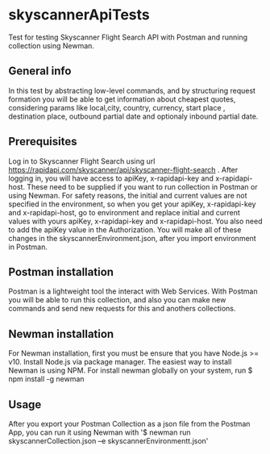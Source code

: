 # skyscannerApiTests
Test for testing Skyscanner Flight Search API with Postman and running collection using Newman.
## General info
In this test by abstracting low-level commands, and by structuring request formation you will be able to get information about cheapest quotes, considering params like local,city, country, currency, start place , destination place, outbound partial date and optionaly inbound partial date.
## Prerequisites
Log in to Skyscanner Flight Search using url https://rapidapi.com/skyscanner/api/skyscanner-flight-search . After logging in, you will have access to apiKey, x-rapidapi-key and x-rapidapi-host. These need to be supplied if you want to run collection in Postman or using Newman. 
For safety reasons, the initial and current values are not specified in the environment, so when you get your apiKey, x-rapidapi-key and x-rapidapi-host, go to environment and replace initial and current values with yours apiKey, x-rapidapi-key and x-rapidapi-host. You also need to add the apiKey value in the Authorization.
You will make all of these changes in the skyscannerEnvironment.json, after you import environment in Postman.
## Postman installation
Postman is a lightweight tool the interact with Web Services. With Postman you will be able to run this collection, and also you can make new commands and send new requests for this and anothers collections.
## Newman installation
For Newman installation, first you must be ensure that you have Node.js >= v10. Install Node.js via package manager.
The easiest way to install Newman is using NPM.
For install newman globally on your system, run $ npm install -g newman
## Usage
After you export your Postman Collection as a json file from the Postman App, you can run it using Newman with
'$ newman run skyscannerCollection.json –e skyscannerEnvironmentt.json'
